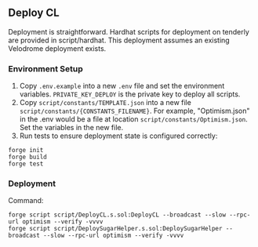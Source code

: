 ## Deploy CL

Deployment is straightforward. Hardhat scripts for deployment on tenderly are provided in script/hardhat.
This deployment assumes an existing Velodrome deployment exists.

### Environment Setup
1. Copy `.env.example` into a new `.env` file and set the environment variables. `PRIVATE_KEY_DEPLOY` is the private key to deploy all scripts.
2. Copy `script/constants/TEMPLATE.json` into a new file `script/constants/{CONSTANTS_FILENAME}`. For example, "Optimism.json" in the .env would be a file at location `script/constants/Optimism.json`. Set the variables in the new file.
3. Run tests to ensure deployment state is configured correctly:
```
forge init
forge build
forge test
```

### Deployment

Command:

```
forge script script/DeployCL.s.sol:DeployCL --broadcast --slow --rpc-url optimism --verify -vvvv 
forge script script/DeploySugarHelper.s.sol:DeploySugarHelper --broadcast --slow --rpc-url optimism --verify -vvvv
```